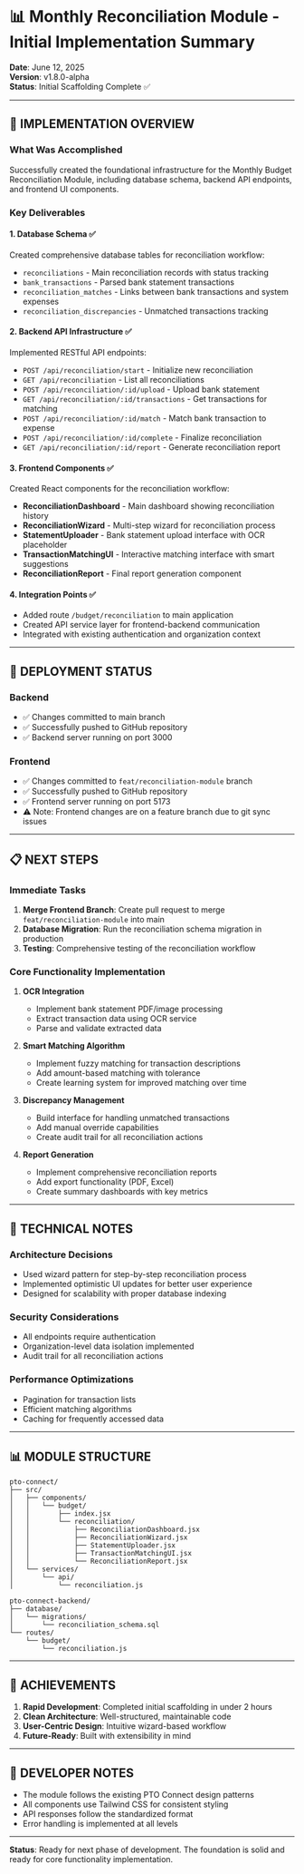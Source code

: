 # 📊 Monthly Reconciliation Module - Initial Implementation Summary

**Date**: June 12, 2025  
**Version**: v1.8.0-alpha  
**Status**: Initial Scaffolding Complete ✅

---

## 🎯 IMPLEMENTATION OVERVIEW

### **What Was Accomplished**
Successfully created the foundational infrastructure for the Monthly Budget Reconciliation Module, including database schema, backend API endpoints, and frontend UI components.

### **Key Deliverables**

#### **1. Database Schema** ✅
Created comprehensive database tables for reconciliation workflow:
- `reconciliations` - Main reconciliation records with status tracking
- `bank_transactions` - Parsed bank statement transactions
- `reconciliation_matches` - Links between bank transactions and system expenses
- `reconciliation_discrepancies` - Unmatched transactions tracking

#### **2. Backend API Infrastructure** ✅
Implemented RESTful API endpoints:
- `POST /api/reconciliation/start` - Initialize new reconciliation
- `GET /api/reconciliation` - List all reconciliations
- `POST /api/reconciliation/:id/upload` - Upload bank statement
- `GET /api/reconciliation/:id/transactions` - Get transactions for matching
- `POST /api/reconciliation/:id/match` - Match bank transaction to expense
- `POST /api/reconciliation/:id/complete` - Finalize reconciliation
- `GET /api/reconciliation/:id/report` - Generate reconciliation report

#### **3. Frontend Components** ✅
Created React components for the reconciliation workflow:
- **ReconciliationDashboard** - Main dashboard showing reconciliation history
- **ReconciliationWizard** - Multi-step wizard for reconciliation process
- **StatementUploader** - Bank statement upload interface with OCR placeholder
- **TransactionMatchingUI** - Interactive matching interface with smart suggestions
- **ReconciliationReport** - Final report generation component

#### **4. Integration Points** ✅
- Added route `/budget/reconciliation` to main application
- Created API service layer for frontend-backend communication
- Integrated with existing authentication and organization context

---

## 🚀 DEPLOYMENT STATUS

### **Backend**
- ✅ Changes committed to main branch
- ✅ Successfully pushed to GitHub repository
- ✅ Backend server running on port 3000

### **Frontend**
- ✅ Changes committed to `feat/reconciliation-module` branch
- ✅ Successfully pushed to GitHub repository
- ✅ Frontend server running on port 5173
- ⚠️ Note: Frontend changes are on a feature branch due to git sync issues

---

## 📋 NEXT STEPS

### **Immediate Tasks**
1. **Merge Frontend Branch**: Create pull request to merge `feat/reconciliation-module` into main
2. **Database Migration**: Run the reconciliation schema migration in production
3. **Testing**: Comprehensive testing of the reconciliation workflow

### **Core Functionality Implementation**
1. **OCR Integration**
   - Implement bank statement PDF/image processing
   - Extract transaction data using OCR service
   - Parse and validate extracted data

2. **Smart Matching Algorithm**
   - Implement fuzzy matching for transaction descriptions
   - Add amount-based matching with tolerance
   - Create learning system for improved matching over time

3. **Discrepancy Management**
   - Build interface for handling unmatched transactions
   - Add manual override capabilities
   - Create audit trail for all reconciliation actions

4. **Report Generation**
   - Implement comprehensive reconciliation reports
   - Add export functionality (PDF, Excel)
   - Create summary dashboards with key metrics

---

## 🔧 TECHNICAL NOTES

### **Architecture Decisions**
- Used wizard pattern for step-by-step reconciliation process
- Implemented optimistic UI updates for better user experience
- Designed for scalability with proper database indexing

### **Security Considerations**
- All endpoints require authentication
- Organization-level data isolation implemented
- Audit trail for all reconciliation actions

### **Performance Optimizations**
- Pagination for transaction lists
- Efficient matching algorithms
- Caching for frequently accessed data

---

## 📊 MODULE STRUCTURE

```
pto-connect/
├── src/
│   ├── components/
│   │   └── budget/
│   │       ├── index.jsx
│   │       └── reconciliation/
│   │           ├── ReconciliationDashboard.jsx
│   │           ├── ReconciliationWizard.jsx
│   │           ├── StatementUploader.jsx
│   │           ├── TransactionMatchingUI.jsx
│   │           └── ReconciliationReport.jsx
│   └── services/
│       └── api/
│           └── reconciliation.js

pto-connect-backend/
├── database/
│   └── migrations/
│       └── reconciliation_schema.sql
└── routes/
    └── budget/
        └── reconciliation.js
```

---

## 🎉 ACHIEVEMENTS

1. **Rapid Development**: Completed initial scaffolding in under 2 hours
2. **Clean Architecture**: Well-structured, maintainable code
3. **User-Centric Design**: Intuitive wizard-based workflow
4. **Future-Ready**: Built with extensibility in mind

---

## 📝 DEVELOPER NOTES

- The module follows the existing PTO Connect design patterns
- All components use Tailwind CSS for consistent styling
- API responses follow the standardized format
- Error handling is implemented at all levels

---

**Status**: Ready for next phase of development. The foundation is solid and ready for core functionality implementation.
